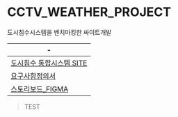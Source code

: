 # CCTV_WEATHER_PROJECT
도시침수시스템을 벤치마킹한 싸이트개발 

|-|
|-|
|[도시침수 통합시스템 SITE](https://safecity.busan.go.kr/#/)|
|[요구사항정의서](https://docs.google.com/spreadsheets/d/13ftdJABGOCcfgqyZmVb6ACPewhKZQpx-vGIe2M-YJes/edit?gid=0#gid=0)|
|[스토리보드_FIGMA](https://www.figma.com/design/7nj56nXh7WCqTeXafuID8p/%EC%8A%A4%ED%86%A0%EB%A6%AC%EB%B3%B4%EB%93%9C?node-id=0-1&node-type=canvas&t=sThSTZrrdrVUGQBb-0)|


> TEST
```

```
